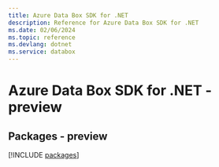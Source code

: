 ```yaml
---
title: Azure Data Box SDK for .NET
description: Reference for Azure Data Box SDK for .NET
ms.date: 02/06/2024
ms.topic: reference
ms.devlang: dotnet
ms.service: databox
---
```

# Azure Data Box SDK for .NET - preview
## Packages - preview
[!INCLUDE [packages](data-box-index.md)]